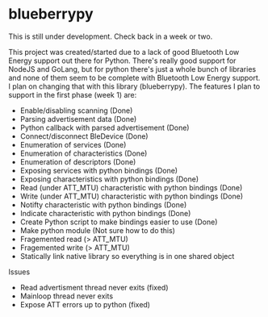 # blueberrypy

This is still under development. Check back in a week or two.

This project was created/started due to a lack of good Bluetooth Low Energy support out there for Python. There's really good support for NodeJS and GoLang, but for python there's just a whole bunch of libraries and none of them seem to be complete with Bluetooth Low Energy support. I plan on changing that with this library (blueberrypy). The features I plan to support in the first phase (week 1) are:

- Enable/disabling scanning (Done)
- Parsing advertisement data (Done)
- Python callback with parsed advertisement (Done)
- Connect/disconnect BleDevice (Done)
- Enumeration of services (Done)
- Enumeration of characteristics (Done)
- Enumeration of descriptors (Done)
- Exposing services with python bindings (Done)
- Exposing characteristics with python bindings (Done)
- Read (under ATT_MTU) characteristic with python bindings (Done)
- Write (under ATT_MTU) characteristic with python bindings (Done)
- Notifty characteristic with python bindings (Done)
- Indicate characteristic with python bindings (Done)
- Create Python script to make bindings easier to use (Done)
- Make python module (Not sure how to do this)
- Fragemented read (> ATT_MTU)
- Fragemented write (> ATT_MTU)
- Statically link native library so everything is in one shared object 

Issues
 - Read advertisment thread never exits (fixed)
 - Mainloop thread never exits
 - Expose ATT errors up to python (fixed)
